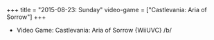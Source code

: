 +++
title = "2015-08-23: Sunday"
video-game = ["Castlevania: Aria of Sorrow"]
+++


* Video Game: Castlevania: Aria of Sorrow {WiiUVC} /b/